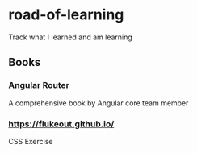 # road-of-learning
Track what I learned and am learning

## Books
### Angular Router
A comprehensive book by Angular core team member

### https://flukeout.github.io/
CSS Exercise
